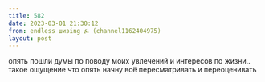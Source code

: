 ```yaml
---
title: 582
date: 2023-03-01 21:30:12
from: endless шизing ⍼ (channel1162404975)
layout: post
---
```


опять пошли думы по поводу моих увлечений и интересов по жизни.. такое ощущение что опять начну всё пересматривать и переоценивать

